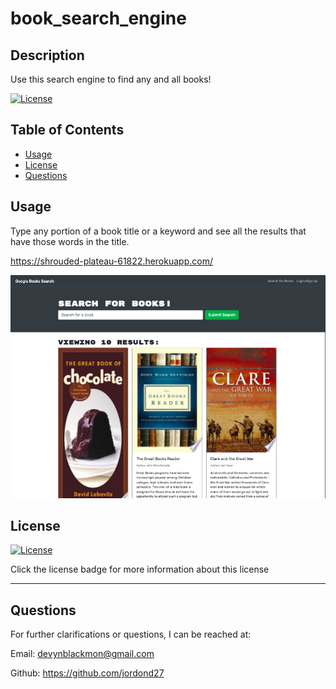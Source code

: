 # book_search_engine

## Description

Use this search engine to find any and all books!

[![License](https://img.shields.io/badge/%20no%20license-unlicense-blueviolet)](https://choosealicense.com/no-permission/)

## Table of Contents

- [Usage](#usage)
- [License](#license)
- [Questions](#questions)

## Usage

Type any portion of a book title or a keyword and see all the results that have those words in the title.

https://shrouded-plateau-61822.herokuapp.com/

![photo](./assets/Screen%20Shot%202022-05-26%20at%2016.14.49.png)

## License

[![License](https://img.shields.io/badge/%20no%20license-unlicense-blueviolet)](https://choosealicense.com/no-permission/)

Click the license badge for more information about this license

---

## Questions

For further clarifications or questions, I can be reached at:

Email: devynblackmon@gmail.com

Github: https://github.com/jordond27
